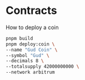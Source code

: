 # Contracts

How to deploy a coin

```sh
pnpm build
pnpm deploy:coin \
--name "Gud Coin" \
--symbol "Gud" \
--decimals 8 \
--totalsupply 42000000000 \
--network arbitrum
```
